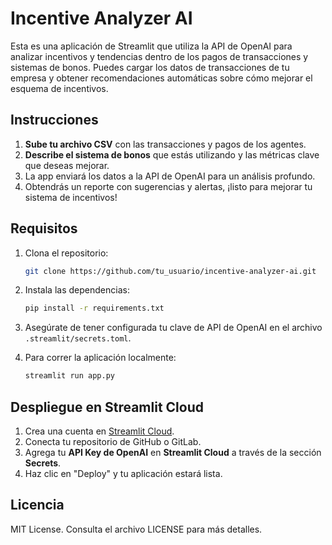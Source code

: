 # Incentive Analyzer AI

Esta es una aplicación de Streamlit que utiliza la API de OpenAI para analizar incentivos y tendencias dentro de los pagos de transacciones y sistemas de bonos. Puedes cargar los datos de transacciones de tu empresa y obtener recomendaciones automáticas sobre cómo mejorar el esquema de incentivos.

## Instrucciones

1. **Sube tu archivo CSV** con las transacciones y pagos de los agentes.
2. **Describe el sistema de bonos** que estás utilizando y las métricas clave que deseas mejorar.
3. La app enviará los datos a la API de OpenAI para un análisis profundo.
4. Obtendrás un reporte con sugerencias y alertas, ¡listo para mejorar tu sistema de incentivos!

## Requisitos

1. Clona el repositorio:
    ```bash
    git clone https://github.com/tu_usuario/incentive-analyzer-ai.git
    ```
2. Instala las dependencias:
    ```bash
    pip install -r requirements.txt
    ```
3. Asegúrate de tener configurada tu clave de API de OpenAI en el archivo `.streamlit/secrets.toml`.

4. Para correr la aplicación localmente:
    ```bash
    streamlit run app.py
    ```

## Despliegue en Streamlit Cloud

1. Crea una cuenta en [Streamlit Cloud](https://streamlit.io/cloud).
2. Conecta tu repositorio de GitHub o GitLab.
3. Agrega tu **API Key de OpenAI** en **Streamlit Cloud** a través de la sección **Secrets**.
4. Haz clic en "Deploy" y tu aplicación estará lista.

## Licencia

MIT License. Consulta el archivo LICENSE para más detalles.
